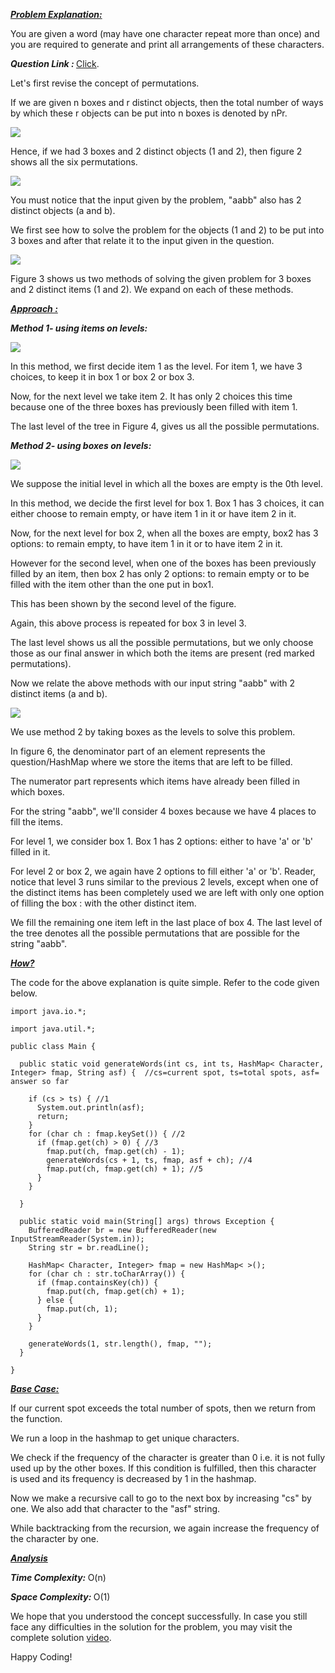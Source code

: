<i style="text-decoration:underline"><b>Problem Explanation: </b></i>

You are given a word (may have one character repeat more than once) and you are required to generate and print all arrangements of these characters.

<i><b>Question Link : </b></i>[Click](https://www.pepcoding.com/resources/data-structures-and-algorithms-in-java-levelup/recursion-and-backtracking/permutations-words-1-official/ojquestion).

Let's first revise the concept of permutations.

If we are given n boxes and r distinct objects, then the total number of ways by which these r objects can be put into n boxes is denoted by nPr.

<img src="https://pepvids.sgp1.cdn.digitaloceanspaces.com/articles/permutations_words_1/permutations_words_1_1.png">

Hence, if we had 3 boxes and 2 distinct objects (1 and 2), then figure 2 shows all the six permutations.

<img src="https://pepvids.sgp1.cdn.digitaloceanspaces.com/articles/permutations_words_1/permutations_words_1_2.png">

You must notice that the input given by the problem, "aabb" also has 2 distinct objects (a and b).

We first see how to solve the problem for the objects (1 and 2) to be put into 3 boxes and after that relate it to the input given in the question.

<Img src="https://pepvids.sgp1.cdn.digitaloceanspaces.com/articles/permutations_words_1/permutations_words_1_3.png">

Figure 3 shows us two methods of solving the given problem for 3 boxes and 2 distinct items (1 and 2). We expand on each of these methods.

<i style="text-decoration:underline"><b>Approach : </b></i>

<i><b>Method 1- using items on levels: </b></i>

<img src="https://pepvids.sgp1.cdn.digitaloceanspaces.com/articles/permutations_words_1/permutations_words_1_4.png">

In this method, we first decide item 1 as the level. For item 1, we have 3 choices, to keep it in box 1 or box 2 or box 3.

Now, for the next level we take item 2. It has only 2 choices this time because one of the three boxes has previously been filled with item 1.

The last level of the tree in Figure 4, gives us all the possible permutations.

<i><b>Method 2- using boxes on levels: </b></i>

<Img src="https://pepvids.sgp1.cdn.digitaloceanspaces.com/articles/permutations_words_1/permutations_words_1_5.png">

We suppose the initial level in which all the boxes are empty is the 0th level.

In this method, we decide the first level for box 1. Box 1 has 3 choices, it can either choose to remain empty, or have item 1 in it or have item 2 in it.

Now, for the next level for box 2, when all the boxes are empty, box2 has 3 options: to remain empty, to have item 1 in it or to have item 2 in it.

However for the second level, when one of the boxes has been previously filled by an item, then box 2 has only 2 options: to remain empty or to be filled with the item other than the one put in box1.

This has been shown by the second level of the figure.

Again, this above process is repeated for box 3 in level 3.

The last level shows us all the possible permutations, but we only choose those as our final answer in which both the items are present (red marked permutations).

Now we relate the above methods with our input string "aabb" with 2 distinct items (a and b).

<img src="https://pepvids.sgp1.cdn.digitaloceanspaces.com/articles/permutations_words_1/permutations_words_1_6.png">

We use method 2 by taking boxes as the levels to solve this problem.

In figure 6, the denominator part of an element represents the question/HashMap where we store the items that are left to be filled.

The numerator part represents which items have already been filled in which boxes.

For the string "aabb", we'll consider 4 boxes because we have 4 places to fill the items.

For level 1, we consider box 1. Box 1 has 2 options: either to have 'a' or 'b' filled in it.

For level 2 or box 2, we again have 2 options to fill either 'a' or 'b'.
Reader, notice that level 3 runs similar to the previous 2 levels, except when one of the distinct items has been completely used we are left with only one option of filling the box : with the other distinct item.

We fill the remaining one item left in the last place of box 4.
The last level of the tree denotes all the possible permutations that are possible for the string "aabb".

<i style="text-decoration:underline"><b>How? </b></i>

The code for the above explanation is quite simple. Refer to the code given below.

```
import java.io.*;

import java.util.*;

public class Main {

  public static void generateWords(int cs, int ts, HashMap< Character, Integer> fmap, String asf) {  //cs=current spot, ts=total spots, asf= answer so far

    if (cs > ts) { //1
      System.out.println(asf);
      return;
    }
    for (char ch : fmap.keySet()) { //2
      if (fmap.get(ch) > 0) { //3
        fmap.put(ch, fmap.get(ch) - 1);
        generateWords(cs + 1, ts, fmap, asf + ch); //4
        fmap.put(ch, fmap.get(ch) + 1); //5
      }
    }

  }

  public static void main(String[] args) throws Exception {
    BufferedReader br = new BufferedReader(new InputStreamReader(System.in));
    String str = br.readLine();

    HashMap< Character, Integer> fmap = new HashMap< >();
    for (char ch : str.toCharArray()) {
      if (fmap.containsKey(ch)) {
        fmap.put(ch, fmap.get(ch) + 1);
      } else {
        fmap.put(ch, 1);
      }
    }

    generateWords(1, str.length(), fmap, "");
  }

}
```

<i style="text-decoration:underline"><b>Base Case: </b></i>

If our current spot exceeds the total number of spots, then we return from the function.

We run a loop in the hashmap to get unique characters.

We check if the frequency of the character is greater than 0 i.e. it is not fully used up by the other boxes. If this condition is fulfilled, then this character is used and its frequency is decreased by 1 in the hashmap.

Now we make a recursive call to go to the next box by increasing "cs" by one. We also add that character to the "asf" string.

While backtracking from the recursion, we again increase the frequency of the character by one.

<i style="text-decoration:underline"><b>Analysis </b></i>

<i><b>Time Complexity: </b></i>
O(n)

<i><b>Space Complexity: </b></i>
O(1)

We hope that you understood the concept successfully. In case you still face any difficulties in the solution for the problem, you may visit the complete solution [video](https://youtu.be/4-Makzrj5qM).

Happy Coding!